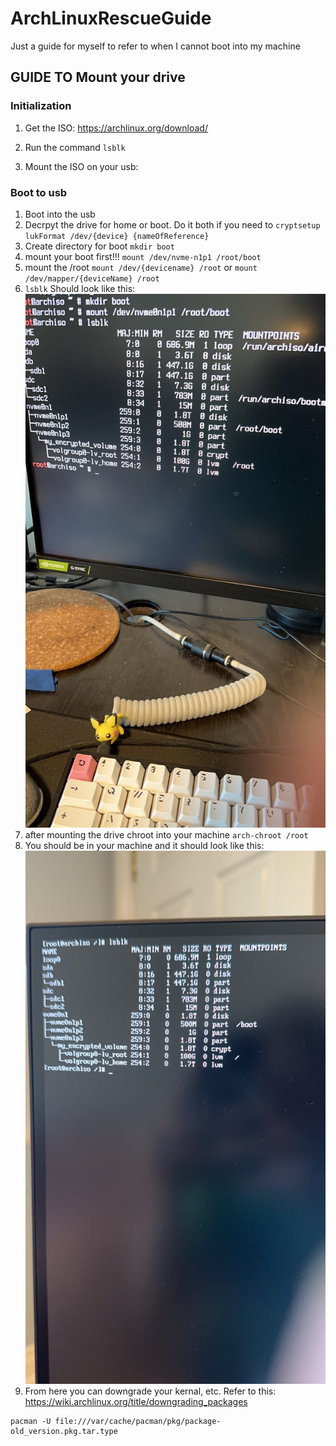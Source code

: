 # ArchLinuxRescueGuide
Just a guide for myself to refer to when I cannot boot into my machine


## GUIDE TO Mount your drive 

### Initialization
1. Get the ISO: https://archlinux.org/download/

2. Run the command
`lsblk`


3. Mount the ISO on your usb: 


### Boot to usb
1. Boot into the usb
2. Decrpyt the drive for home or boot. Do it both if you need to
`cryptsetup lukFormat /dev/{device} {nameOfReference}`
3. Create directory for boot
`mkdir boot`
4. mount your boot first!!!
`mount /dev/nvme-n1p1 /root/boot`
5. mount the /root
`mount /dev/{devicename} /root`
or 
`mount /dev/mapper/{deviceName} /root` 
6. `lsblk`
Should look like this:
![alt text](https://github.com/WilliamPring/ArchLinuxRescueGuide/blob/main/images/lsblk(before-arch-chroot).jpg)
7. after mounting the drive chroot into your machine
`arch-chroot /root`
8. You should be in your machine and it should look like this:
![alt text](https://github.com/WilliamPring/ArchLinuxRescueGuide/blob/main/images/lsblk(after-arch-chroot).jpg)
9. From here you can downgrade your kernal, etc. Refer to this: https://wiki.archlinux.org/title/downgrading_packages

```
pacman -U file:///var/cache/pacman/pkg/package-old_version.pkg.tar.type
``` 

